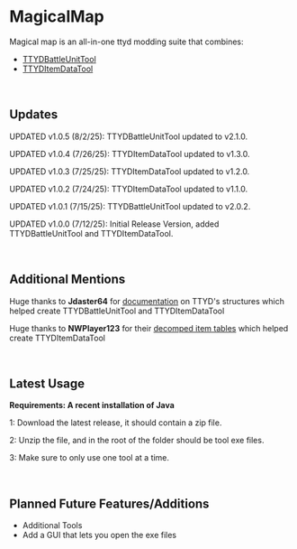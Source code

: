 # MagicalMap
Magical map is an all-in-one ttyd modding suite that combines:

- [TTYDBattleUnitTool](https://github.com/Jemaroo/TTYDBattleUnitTool)
- [TTYDItemDataTool](https://github.com/Jemaroo/TTYDItemDataTool)

<br/>

## Updates

UPDATED v1.0.5 (8/2/25): TTYDBattleUnitTool updated to v2.1.0.

UPDATED v1.0.4 (7/26/25): TTYDItemDataTool updated to v1.3.0.

UPDATED v1.0.3 (7/25/25): TTYDItemDataTool updated to v1.2.0.

UPDATED v1.0.2 (7/24/25): TTYDItemDataTool updated to v1.1.0.

UPDATED v1.0.1 (7/15/25): TTYDBattleUnitTool updated to v2.0.2.

UPDATED v1.0.0 (7/12/25): Initial Release Version, added TTYDBattleUnitTool and TTYDItemDataTool.

<br/>

## Additional Mentions

Huge thanks to **Jdaster64** for [documentation](https://github.com/jdaster64/ttyd-utils/blob/master/docs/ttyd_structures_pseudocode.txt) on TTYD's structures which helped create TTYDBattleUnitTool and TTYDItemDataTool

Huge thanks to **NWPlayer123** for their [decomped item tables](https://github.com/doldecomp/ttyd/blob/f3ce61550f927cfd08b1e97ff1079f9f476f4d9f/include/evt/evt_badgeshop.h) which helped create TTYDItemDataTool

<br/>

## Latest Usage

**Requirements: A recent installation of Java**

1: Download the latest release, it should contain a zip file.

2: Unzip the file, and in the root of the folder should be tool exe files.

3: Make sure to only use one tool at a time.

<br/>

## Planned Future Features/Additions
- Additional Tools
- Add a GUI that lets you open the exe files
